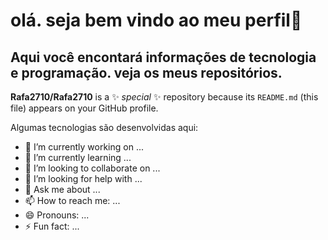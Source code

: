 # olá. seja bem vindo ao meu perfil👋
## Aqui você encontará informações de tecnologia e programação. veja os meus repositórios. 

**Rafa2710/Rafa2710** is a ✨ _special_ ✨ repository because its `README.md` (this file) appears on your GitHub profile.

Algumas tecnologias são desenvolvidas aqui:

- 🔭 I’m currently working on ...
- 🌱 I’m currently learning ...
- 👯 I’m looking to collaborate on ...
- 🤔 I’m looking for help with ...
- 💬 Ask me about ...
- 📫 How to reach me: ...
- 😄 Pronouns: ...
- ⚡ Fun fact: ...

